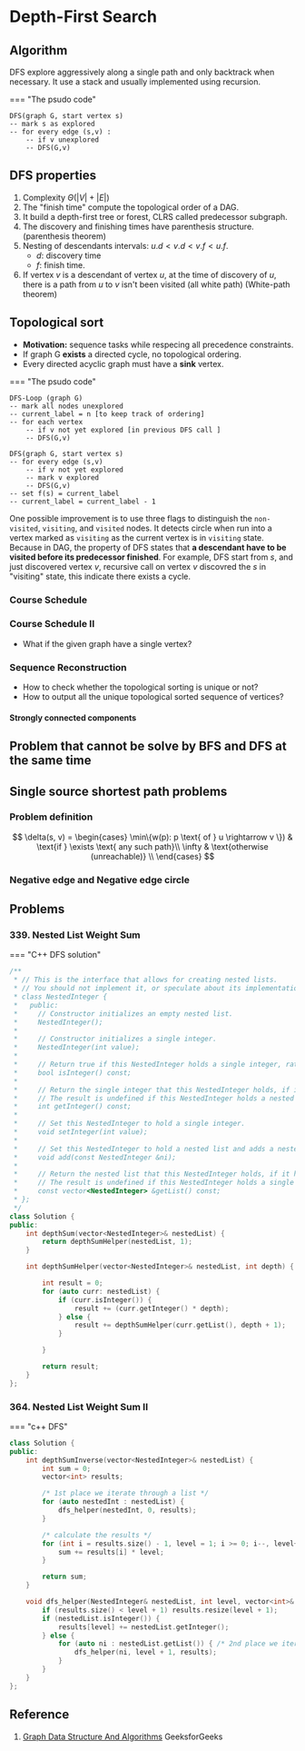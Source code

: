 # Depth-First Search

## Algorithm

DFS explore aggressively along a single path and only backtrack when necessary.
It use a stack and usually implemented using recursion.

=== "The psudo code"

```text
DFS(graph G, start vertex s)
-- mark s as explored
-- for every edge (s,v) :
    -- if v unexplored
    -- DFS(G,v)
```

## DFS properties

1. Complexity $\Theta(|V| + |E|)$
2. The "finish time" compute the topological order of a DAG.
3. It build a depth-first tree or forest, CLRS called predecessor subgraph.
4. The discovery and finishing times have parenthesis structure. (parenthesis theorem)
5. Nesting of descendants intervals: $u.d < v.d < v.f < u.f$.
    * $d$: discovery time
    * $f$: finish time.
6. If vertex $v$ is a descendant of vertex $u$, at the time of discovery of $u$,
there is a path from $u$ to $v$ isn't been visited (all white path) (White-path theorem)

## Topological sort

* __Motivation:__ sequence tasks while respecing all precedence constraints.
* If graph G __exists__ a directed cycle, no topological ordering.
* Every directed acyclic graph must have a __sink__ vertex.

=== "The psudo code"

```text
DFS-Loop (graph G)
-- mark all nodes unexplored
-- current_label = n [to keep track of ordering]
-- for each vertex
    -- if v not yet explored [in previous DFS call ]
    -- DFS(G,v)

DFS(graph G, start vertex s)
-- for every edge (s,v)
    -- if v not yet explored
    -- mark v explored
    -- DFS(G,v)
-- set f(s) = current_label
-- current_label = current_label - 1
```

One possible improvement is to use three flags to distinguish the `non-visited`,
`visiting`, and `visited` nodes. It detects circle when run into a vertex marked
as `visiting` as the current vertex is in `visiting` state. Because in DAG, the
property of DFS states that __a descendant have to be visited before its
predecessor finished__. For example, DFS start from $s$, and just discovered
vertex $v$, recursive call on vertex $v$ discovred the $s$ in "visiting" state,
this indicate there exists a cycle.

### Course Schedule

### Course Schedule II

* What if the given graph have a single vertex?

### Sequence Reconstruction

* How to check whether the topological sorting is unique or not?
* How to output all the unique topological sorted sequence of vertices?

#### Strongly connected components

## Problem that cannot be solve by BFS and DFS at the same time

## Single source shortest path problems

### Problem definition

$$
\delta(s, v) =
\begin{cases}
  \min\{w(p): p  \text{ of } u \rightarrow v \}) & \text{if } \exists \text{ any such path}\\
 \infty & \text{otherwise (unreachable)} \\
\end{cases}
$$

### Negative edge and Negative edge circle

## Problems

### 339. Nested List Weight Sum

=== "C++ DFS solution"

```c++
/**
 * // This is the interface that allows for creating nested lists.
 * // You should not implement it, or speculate about its implementation
 * class NestedInteger {
 *   public:
 *     // Constructor initializes an empty nested list.
 *     NestedInteger();
 *
 *     // Constructor initializes a single integer.
 *     NestedInteger(int value);
 *
 *     // Return true if this NestedInteger holds a single integer, rather than a nested list.
 *     bool isInteger() const;
 *
 *     // Return the single integer that this NestedInteger holds, if it holds a single integer
 *     // The result is undefined if this NestedInteger holds a nested list
 *     int getInteger() const;
 *
 *     // Set this NestedInteger to hold a single integer.
 *     void setInteger(int value);
 *
 *     // Set this NestedInteger to hold a nested list and adds a nested integer to it.
 *     void add(const NestedInteger &ni);
 *
 *     // Return the nested list that this NestedInteger holds, if it holds a nested list
 *     // The result is undefined if this NestedInteger holds a single integer
 *     const vector<NestedInteger> &getList() const;
 * };
 */
class Solution {
public:
    int depthSum(vector<NestedInteger>& nestedList) {
        return depthSumHelper(nestedList, 1);
    }

    int depthSumHelper(vector<NestedInteger>& nestedList, int depth) {

        int result = 0;
        for (auto curr: nestedList) {
            if (curr.isInteger()) {
                result += (curr.getInteger() * depth);
            } else {
                result += depthSumHelper(curr.getList(), depth + 1);
            }

        }

        return result;
    }
};
```

### 364. Nested List Weight Sum II

=== "c++ DFS"

```c++
class Solution {
public:
    int depthSumInverse(vector<NestedInteger>& nestedList) {
        int sum = 0;
        vector<int> results;

        /* 1st place we iterate through a list */
        for (auto nestedInt : nestedList) {
            dfs_helper(nestedInt, 0, results);
        }

        /* calculate the results */
        for (int i = results.size() - 1, level = 1; i >= 0; i--, level++) {
            sum += results[i] * level;
        }

        return sum;
    }

    void dfs_helper(NestedInteger& nestedList, int level, vector<int>& results) {
        if (results.size() < level + 1) results.resize(level + 1);
        if (nestedList.isInteger()) {
            results[level] += nestedList.getInteger();
        } else {
            for (auto ni : nestedList.getList()) { /* 2nd place we iterate through a list */
                dfs_helper(ni, level + 1, results);
            }
        }
    }
};
```

## Reference

1. [Graph Data Structure And Algorithms](http://www.geeksforgeeks.org/graph-data-structure-and-algorithms/) GeeksforGeeks
